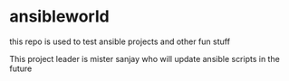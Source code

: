 # ansibleworld
this repo is used to test ansible projects and other fun stuff

This project leader is mister sanjay who will update ansible scripts in the future
